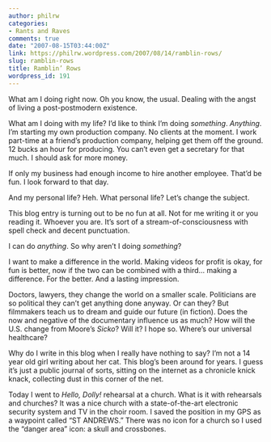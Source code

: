```yaml
---
author: philrw
categories:
- Rants and Raves
comments: true
date: "2007-08-15T03:44:00Z"
link: https://philrw.wordpress.com/2007/08/14/ramblin-rows/
slug: ramblin-rows
title: Ramblin’ Rows
wordpress_id: 191
---
```


What am I doing right now. Oh you know, the usual. Dealing with the angst of living a post-postmodern existence.

What am I doing with my life? I’d like to think I’m doing _something_. _Anything_. I’m starting my own production company. No clients at the moment. I work part-time at a friend’s production company, helping get them off the ground. 12 bucks an hour for producing. You can’t even get a secretary for that much. I should ask for more money.

If only my business had enough income to hire another employee. That’d be fun. I look forward to that day.

And my personal life? Heh. What personal life? Let’s change the subject.

This blog entry is turning out to be no fun at all. Not for me writing it or you reading it. Whoever you are. It’s sort of a stream-of-consciousness with spell check and decent punctuation.

I can do _anything_. So why aren’t I doing _something_?

I want to make a difference in the world. Making videos for profit is okay, for fun is better, now if the two can be combined with a third... making a difference. For the better. And a lasting impression.

Doctors, lawyers, they change the world on a smaller scale. Politicians are so political they can’t get anything done anyway. Or can they? But filmmakers teach us to dream and guide our future (in fiction). Does the now and negative of the documentary influence us as much? How will the U.S. change from Moore’s _Sicko_? Will it? I hope so. Where’s our universal healthcare?

Why do I write in this blog when I really have nothing to say? I’m not a 14 year old girl writing about her cat. This blog’s been around for years. I guess it’s just a public journal of sorts, sitting on the internet as a chronicle knick knack, collecting dust in this corner of the net.

Today I went to _Hello, Dolly!_ rehearsal at a church. What is it with rehearsals and churches? It was a nice church with a state-of-the-art electronic security system and TV in the choir room. I saved the position in my GPS as a waypoint called “ST ANDREWS.” There was no icon for a church so I used the “danger area” icon: a skull and crossbones.
